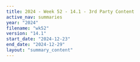 ```yaml
---
title: 2024 - Week 52 - 14.1 - 3rd Party Content
active_nav: summaries
year: "2024"
filename: "wk52"
version: "14.1"
start_date: "2024-12-23"
end_date: "2024-12-29"
layout: "summary_content"
---
```

